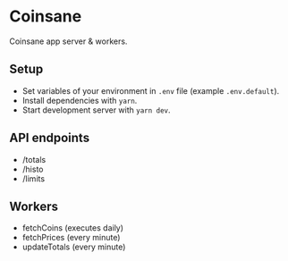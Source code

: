 # Coinsane

Coinsane app server & workers.

## Setup

- Set variables of your environment in `.env` file (example `.env.default`).
- Install dependencies with `yarn`.
- Start development server with `yarn dev`.

## API endpoints

- /totals
- /histo
- /limits

## Workers

- fetchCoins (executes daily)
- fetchPrices (every minute)
- updateTotals (every minute)
